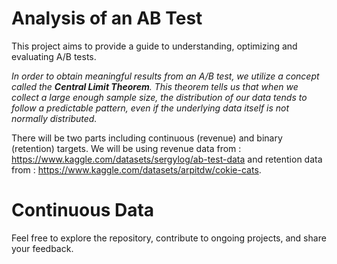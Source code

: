 # Analysis of an AB Test

This project aims to provide a guide to understanding, optimizing and evaluating A/B tests. 

_In order to obtain meaningful results from an A/B test, we utilize a concept called the **Central Limit Theorem**. This theorem tells us that when we collect a large enough sample size, the distribution of our data tends to follow a predictable pattern, even if the underlying data itself is not normally distributed._

There will be two parts including continuous (revenue) and binary (retention) targets. We will be using revenue data from : https://www.kaggle.com/datasets/sergylog/ab-test-data
and retention data from : https://www.kaggle.com/datasets/arpitdw/cokie-cats. 

# Continuous Data



Feel free to explore the repository, contribute to ongoing projects, and share your feedback. 
